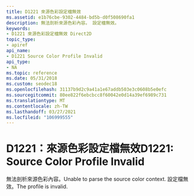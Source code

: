 ```yaml
---
title: D1221 來源色彩設定檔無效
ms.assetid: e1b76cbe-9302-4484-bd5b-d0f508690fa1
description: 無法剖析來源色彩內容。 設定檔無效。
keywords:
- D1221 來源色彩設定檔無效 Direct2D
topic_type:
- apiref
api_name:
- D1221 Source Color Profile Invalid
api_type:
- NA
ms.topic: reference
ms.date: 05/31/2018
ms.custom: seodec18
ms.openlocfilehash: 31137b9d2c9a41a1e67addb503e3c0608b5e0efc
ms.sourcegitcommit: 80ee822f6ebcbcc8f60042e0d14a39ef6989c731
ms.translationtype: MT
ms.contentlocale: zh-TW
ms.lasthandoff: 03/27/2021
ms.locfileid: "106999555"
---
```

# <a name="d1221-source-color-profile-invalid"></a><span data-ttu-id="5ab93-105">D1221：來源色彩設定檔無效</span><span class="sxs-lookup"><span data-stu-id="5ab93-105">D1221: Source Color Profile Invalid</span></span>

<span data-ttu-id="5ab93-106">無法剖析來源色彩內容。</span><span class="sxs-lookup"><span data-stu-id="5ab93-106">Unable to parse the source color context.</span></span> <span data-ttu-id="5ab93-107">設定檔無效。</span><span class="sxs-lookup"><span data-stu-id="5ab93-107">The profile is invalid.</span></span>






 

 

 




